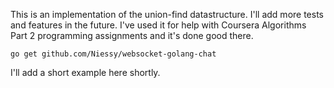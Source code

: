 This is an implementation of the union-find datastructure. I'll add more tests and features in the future.
I've used it for help with Coursera Algorithms Part 2 programming assignments and it's done good there.

  <code>go get github.com/Niessy/websocket-golang-chat</code>

I'll add a short example here shortly.
